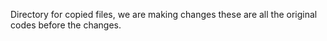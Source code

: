 Directory for copied files, we are making changes these are all the original codes before the changes.
